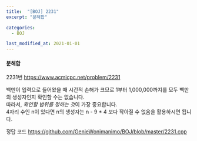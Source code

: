 ```yaml
---
title:  "[BOJ] 2231"
excerpt: "분해합"

categories:
  - BOJ

last_modified_at: 2021-01-01
---
```


#### 분해합

2231번 <https://www.acmicpc.net/problem/2231>

백만이 입력으로 들어왔을 때 시간적 손해가 크므로 1부터 1,000,000까지를 모두 백만의 생성자인지 확인할 수는 없습니다.<br>
따라서, *확인할 범위를 정하는 것*이 가장 중요합니다.<br>
4자리 수인 n이 있다면 n의 생성자는 n - 9 * 4 보다 작아질 수 없음을 활용하시면 됩니다.

정답 코드 <https://github.com/GenieWonimanimo/BOJ/blob/master/2231.cpp>